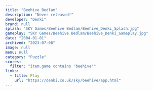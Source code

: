 ```yaml
---
title: "Beehive Bedlam"
description: "Never released!"
developer: "Denki"
brand: null
splash: "SKY Games/Beehive Bedlam/Beehive_Denki_Splash.jpg"
gameplay: "SKY Games/Beehive Bedlam/Beehive_Denki_Gameplay.jpg"
date: "2004-01-01"
archived: "2023-07-08"
image: null
menu: null
category: "Puzzle"
scores:
  filter: "item.game contains 'beehive'"
links:
  - title: Play
    url: "https://denki.co.uk/sky/beehive/app.html"
---
```


